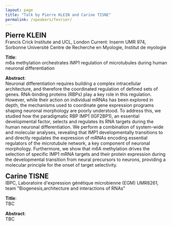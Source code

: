 ```yaml
---
layout: page
title: "Talk by Pierre KLEIN and Carine TISNE"
permalink: /speakers/fevrier/
---
```



<span style="font-size: 1.5em;"><strong>Pierre KLEIN</strong></span><br>
Francis Crick Institute and UCL, London
Current: Inserm UMR 974, Sorbonne Université Centre de Recherche en Myologie, Institut de myologie

**Title**:  
m6a methylation orchestrates IMP1 regulation of microtubules during human neuronal differentiation

**Abstract**:  
Neuronal differentiation requires building a complex intracellular architecture, and therefore the coordinated regulation of defined sets of genes. RNA-binding proteins (RBPs) play a key role in this regulation. However, while their action on individual mRNAs has been explored in depth, the mechanisms used to coordinate gene expression programs shaping neuronal morphology are poorly understood. To address this, we studied how the paradigmatic RBP IMP1 (IGF2BP1), an essential developmental factor, selects and regulates its RNA targets during the human neuronal differentiation. We perform a combination of system-wide and molecular analyses, revealing that IMP1 developmentally transitions to and directly regulates the expression of mRNAs encoding essential regulators of the microtubule network, a key component of neuronal morphology. Furthermore, we show that m6A methylation drives the selection of specific IMP1 mRNA targets and their protein expression during the developmental transition from neural precursors to neurons, providing a molecular principle for the onset of target selectivity.

<span style="font-size: 1.5em;"><strong>Carine TISNE</strong></span><br>
IBPC, Laboratoire d'expression génétique microbienne (EGM) UMR8261, team "Biogenesis,architecture and interactions of RNAs" 

**Title**:  
TBC

**Abstract**:  
TBC







